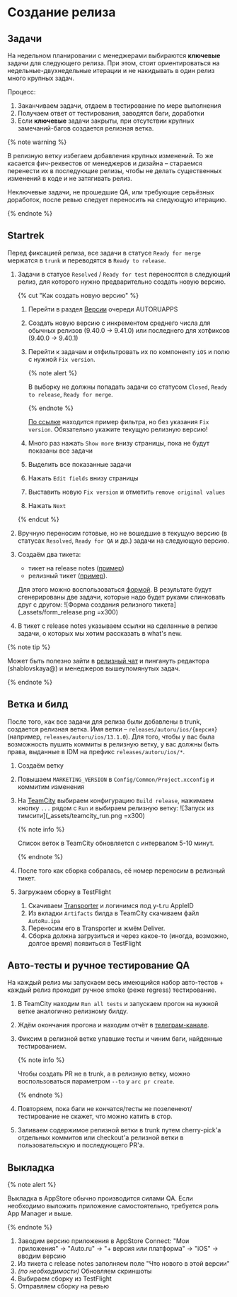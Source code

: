 # Создание релиза 

## Задачи
На недельном планировании с менеджерами выбираются **ключевые** задачи для следующего релиза. При этом, стоит ориентироваться на недельные-двухнедельные итерации и не накидывать в один релиз много крупных задач.

Процесс:
1. Заканчиваем задачи, отдаем в тестирование по мере выполнения
2. Получаем ответ от тестирования, заводятся баги, доработки
3. Если **ключевые** задачи закрыты, при отсутствии крупных замечаний-багов создается релизная ветка.

{% note warning %}

В релизную ветку избегаем добавления крупных изменений. То же касается фич-реквестов от менеджеров и дизайна – стараемся перенести их в последующие релизы, чтобы не делать существенных изменений в коде и не затягивать релиз.

Неключевые задачи, не прошедшие QA, или требующие серьёзных доработок, после ревью следует переносить на следующую итерацию. 

{% endnote %}

## Startrek
Перед фиксацией релиза, все задачи в статусе `Ready for merge` мержатся в `trunk` и переводятся в `Ready to release`. 
1. Задачи в статусе `Resolved` / `Ready for test` переносятся в следующий релиз, для которого нужно предварительно создать новую версию.

    {% cut "Как создать новую версию" %}

    1. Перейти в раздел [Версии](https://st.yandex-team.ru/AUTORUAPPS/versions) очереди AUTORUAPPS
    2. Создать новую версию с инкрементом среднего числа для обычных релизов (9.40.0 -> 9.41.0) или последнего для хотфиксов (9.40.0 -> 9.40.1)
    3. Перейти к задачам и отфильтровать их по компоненту `iOS` и полю с нужной `Fix version`. 
    
        {% note alert %}

        В выборку не должны попадать задачи со статусом `Closed`, `Ready to release`, `Ready for merge`.

        {% endnote %}

        [По ссылке](https://st.yandex-team.ru/AUTORUAPPS/order:status:true/filter?status=10%7C21%7C97%7C6%7C4%7C2%7C27%7C1%7C17&components=25566) находится пример фильтра, но без указания `Fix version`. Обязательно укажите текущую релизную версию!
    
    4. Много раз нажать `Show more` внизу страницы, пока не будут показаны все задачи
    5. Выделить все показанные задачи
    6. Нажать `Edit fields` внизу страницы
    7. Выставить новую `Fix version` и отметить `remove original values`
    8. Нажать `Next`

    {% endcut %}
2. Вручную переносим готовые, но не вошедшие в текущую версию (в статусах `Resolved`, `Ready for QA` и др.) задачи на следующую версию.
3. Создаём два тикета: 
    - тикет на release notes ([пример](https://st.yandex-team.ru/AUTORUAPPS-16157)) 
    - релизный тикет ([пример](https://st.yandex-team.ru/AUTORUAPPS-16158)).
    
    Для этого можно воспользоваться [формой](https://st.yandex-team.ru/createTicket?queue=AUTORUAPPS&_form=85812). В результате будут сгенерированы две задачи, которые надо будет руками слинковать друг с другом:
      ![Форма создания релизного тикета](_assets/form_release.png =x300)
4. В тикет с release notes указываем ссылки на сделанные в релизе задачи, о которых мы хотим рассказать в what's new.
 
{% note tip %}

Может быть полезно зайти в [релизный чат](https://t.me/+rjff_2YlTIhhMjUy) и пингануть редактора (shablovskaya@) и менеджеров вышеупомянутых задач.

{% endnote %}

## Ветка и билд

После того, как все задачи для релиза были добавлены в trunk, создается релизная ветка. 
Имя ветки – `releases/autoru/ios/{версия}` (например, `releases/autoru/ios/13.1.0`). 
Для того, чтобы у вас была возможность пушить коммиты в релизную ветку, у вас должны быть права, выданные в IDM на префикс `releases/autoru/ios/*`.

1. Создаём ветку
2. Повышаем `MARKETING_VERSION` в `Config/Common/Project.xcconfig` и коммитим изменения 
3. На [TeamCity](https://teamcity.yandex-team.ru) выбираем конфигурацию `Build release`, нажимаем кнопку `...` рядом с `Run` и выбираем релизную ветку:
    ![Запуск из тимсити](_assets/teamcity_run.png =x300)
    
    {% note info %}

    Список веток в TeamCity обновляется с интервалом 5-10 минут.

    {% endnote %}
    
    
4. После того как сборка собралась, её номер переносим в релизный тикет.
5. Загружаем сборку в TestFlight
    1. Скачиваем [Transporter](https://apps.apple.com/ru/app/transporter/id1450874784?l=en&mt=12) и логинимся под y-t.ru AppleID
    2. Из вкладки `Artifacts` билда в TeamCity скачиваем файл `AutoRu.ipa`
    3. Переносим его в Transporter и жмём Deliver. 
    4. Сборка должна загрузиться и через какое-то (иногда, возможно, долгое время) появиться в TestFlight
    
## Авто-тесты и ручное тестирование QA

На каждый релиз мы запускаем весь имеющийся набор авто-тестов + каждый релиз проходит ручное smoke (реже regress) тестирование.

1. В TeamCity находим `Run all tests` и запускаем прогон на нужной ветке аналогично релизному билду.
2. Ждём окончания прогона и находим отчёт в [телеграм-канале](https://t.me/joinchat/VuHYebt55Pn5oARR).
3. Фиксим в релизной ветке упавшие тесты и чиним баги, найденные тестированием.

    {% note info %}

    Чтобы создать PR не в trunk, а в релизную ветку, можно воспользоваться параметром `--to` у `arc pr create`.

    {% endnote %}
    
4. Повторяем, пока баги не кончатся/тесты не позеленеют/тестирование не скажет, что можно катить в стор.
5. Заливаем содержимое релизной ветки в trunk путем cherry-pick'а отдельных коммитов или checkout'а релизной ветки в пользовательскую и последующего PR'а.

## Выкладка

{% note alert %}

Выкладка в AppStore обычно производится силами QA. Если необходимо выложить приложение самостоятельно, требуется роль App Manager и выше.

{% endnote %}

1. Заводим версию приложения в AppStore Connect: "Мои приложения" -> "Auto.ru" -> "+ версия или платформа" -> "iOS" -> вводим версию
2. Из тикета с release notes заполняем поле "Что нового в этой версии"
3. _(по необходимости)_ Обновляем скриншоты
4. Выбираем сборку из TestFlight
5. Отправляем сборку на ревью
